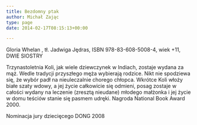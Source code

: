 ```yaml
---
title: Bezdomny ptak
author: Michał Zając
type: page
date: 2014-02-17T08:15:13+00:00

---
```

Gloria Whelan , tł. Jadwiga Jędras, ISBN 978-83-608-5008-4, wiek +11, DWIE SIOSTRY

Trzynastoletnia Koli, jak wiele dziewczynek w Indiach, zostaje wydana za mąż. Wedle tradycji przyszłego męża wybierają rodzice. Nikt nie spodziewa się, że wybór padł na nieuleczalnie chorego chłopca. Wkrótce Koli włoży białe szaty wdowy, a jej życie całkowicie się odmieni, posag zostaje w całości wydany na leczenie (zresztą nieudane) młodego małżonka i jej życie w domu teściów stanie się pasmem udręki. Nagroda National Book Award 2000.
  
Nominacja jury dziecięcego DONG 2008